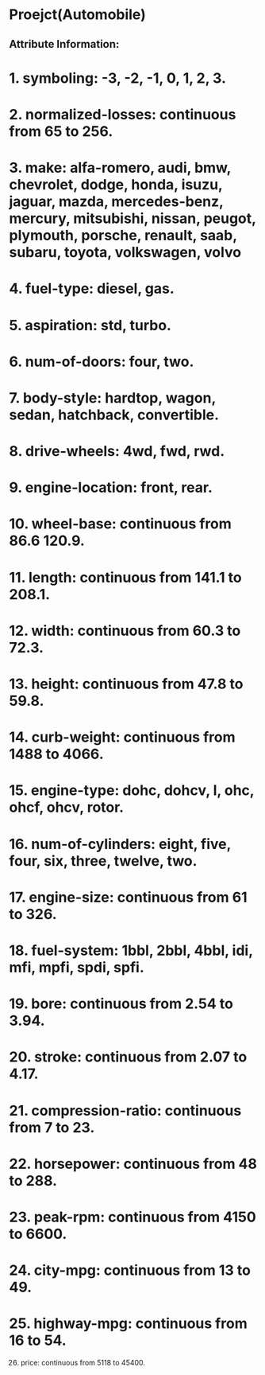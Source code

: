 Proejct(Automobile)
==============

Attribute Information:
--------------------------- 
# 1. symboling: -3, -2, -1, 0, 1, 2, 3.
# 2. normalized-losses: continuous from 65 to 256.
# 3. make: alfa-romero, audi, bmw, chevrolet, dodge, honda, isuzu, jaguar, mazda, mercedes-benz, mercury, mitsubishi, nissan, peugot, plymouth, porsche, renault, saab, subaru, toyota, volkswagen, volvo 
# 4. fuel-type: diesel, gas.
# 5. aspiration: std, turbo.
# 6. num-of-doors: four, two.
# 7. body-style: hardtop, wagon, sedan, hatchback, convertible.
# 8. drive-wheels: 4wd, fwd, rwd.
# 9. engine-location: front, rear.
# 10. wheel-base: continuous from 86.6 120.9.
# 11. length: continuous from 141.1 to 208.1.
# 12. width: continuous from 60.3 to 72.3.
# 13. height: continuous from 47.8 to 59.8.
# 14. curb-weight: continuous from 1488 to 4066.
# 15. engine-type: dohc, dohcv, l, ohc, ohcf, ohcv, rotor.
# 16. num-of-cylinders: eight, five, four, six, three, twelve, two.
# 17. engine-size: continuous from 61 to 326.
# 18. fuel-system: 1bbl, 2bbl, 4bbl, idi, mfi, mpfi, spdi, spfi.
# 19. bore: continuous from 2.54 to 3.94.
# 20. stroke: continuous from 2.07 to 4.17.
# 21. compression-ratio: continuous from 7 to 23.
# 22. horsepower: continuous from 48 to 288.
# 23. peak-rpm: continuous from 4150 to 6600.
# 24. city-mpg: continuous from 13 to 49.
# 25. highway-mpg: continuous from 16 to 54.
26. price: continuous from 5118 to 45400.

